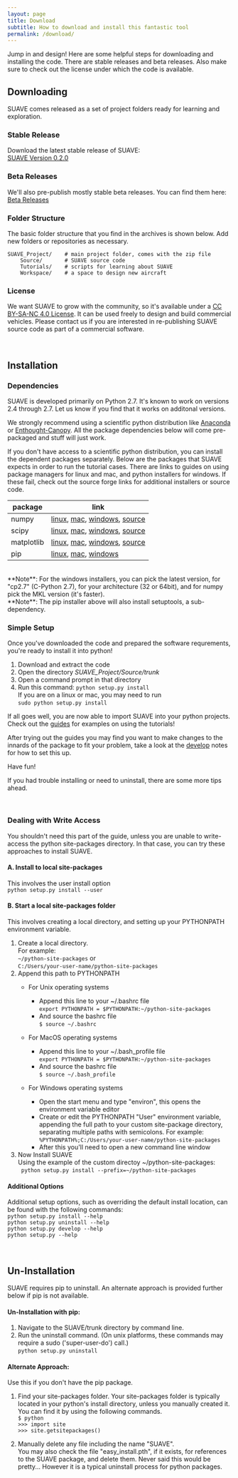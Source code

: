 ```yaml
---
layout: page
title: Download
subtitle: How to download and install this fantastic tool
permalink: /download/
---
```



Jump in and design!  Here are some helpful steps for downloading and installing the code.  There are stable releases and beta releases.  Also make sure to check out the license under which the code is available.

## Downloading

SUAVE comes released as a set of project folders ready for learning and exploration.  

### Stable Release
Download the latest stable release of SUAVE: <br>
[SUAVE Version 0.2.0](https://github.com/suavecode/SUAVE/releases)


### Beta Releases
We'll also pre-publish mostly stable beta releases.  You can find them here: <br>
[Beta Releases](https://github.com/suavecode/SUAVE/releases)


### Folder Structure

The basic folder structure that you find in the archives is shown below.  Add new folders or repositories as necessary.

~~~
SUAVE_Project/    # main project folder, comes with the zip file
    Source/       # SUAVE source code
    Tutorials/    # scripts for learning about SUAVE
    Workspace/    # a space to design new aircraft
~~~

### License

We want SUAVE to grow with the community, so it's available under a [CC BY-SA-NC 4.0 License](https://github.com/suavecode/SUAVE/blob/master/LICENSE).  It can be used freely to design and build commercial vehicles.  Please contact us if you are interested in re-publishing SUAVE source code as part of a commercial software.  

<br>

## Installation

### Dependencies

SUAVE is developed primarily on Python 2.7. It's known to work on versions 2.4 through 2.7.  Let us know if you find that it works on additonal versions.

We strongly recommend using a scientific python distribution like [Anaconda](http://continuum.io/downloads) or [Enthought-Canopy](https://store.enthought.com/downloads).  All the package dependencies below will come pre-packaged and stuff will just work.

If you don't have access to a scientific python distribution, you can install the dependent packages separately.  Below are the packages that SUAVE expects in order to run the tutorial cases.  There are links to guides on using package managers for linux and mac, and python installers for windows.  If these fail, check out the source forge links for additional installers or source code.

|package     | link  |
|------------|-------|
| numpy      | [linux](http://www.scipy.org/install.html#linux-packages), [mac](http://www.scipy.org/install.html#mac-packages), [windows](http://www.lfd.uci.edu/~gohlke/pythonlibs/#numpy), [source](http://sourceforge.net/projects/numpy/files/NumPy) |
| scipy      | [linux](http://www.scipy.org/install.html#linux-packages), [mac](http://www.scipy.org/install.html#mac-packages), [windows](http://www.lfd.uci.edu/~gohlke/pythonlibs/#scipy), [source](http://sourceforge.net/projects/scipy/files/scipy) |
| matplotlib | [linux](http://www.scipy.org/install.html#linux-packages), [mac](http://www.scipy.org/install.html#mac-packages), [windows](http://www.lfd.uci.edu/~gohlke/pythonlibs/#matplotlib), [source](http://sourceforge.net/projects/matplotlib/files/matplotlib) |
| pip        | [linux](https://pip.pypa.io/en/stable/installing.html#install-pip), [mac](https://pip.pypa.io/en/stable/installing.html#install-pip), [windows](https://pip.pypa.io/en/stable/installing.html#install-pip) |

<br>
**Note**: For the windows installers, you can pick the latest version, for "cp2.7" (C-Python 2.7), for your architecture (32 or 64bit), and for numpy pick the MKL version (it's faster). <br>
**Note**: The pip installer above will also install setuptools, a sub-dependency.


### Simple Setup

Once you've downloaded the code and prepared the software requrements, you're ready to install it into python!

1. Download and extract the code
2. Open the directory _SUAVE_Project/Source/trunk_
3. Open a command prompt in that directory
4. Run this command: ```python setup.py install``` <br>
   If you are on a linux or mac, you may need to run <br> ```sudo python setup.py install```

If all goes well, you are now able to import SUAVE into your python projects.  Check out the [guides](/guides) for examples on using the tutorials!

After trying out the guides you may find you want to make changes to the innards of the package to fit your problem, take a look at the [develop](/develop) notes for how to set this up.

Have fun!  

If you had trouble installing or need to uninstall, there are some more tips ahead.

<br>    

### Dealing with Write Access

You shouldn't need this part of the guide, unless you are unable to write-access the python site-packages  directory.  In that case, you can try these approaches to install SUAVE.

#### A. Install to local site-packages

This involves the user install option <br>
``` python setup.py install --user ```


#### B. Start a local site-packages folder 

This involves creating a local directory, and setting up your PYTHONPATH environment variable.

1. Create a local directory.  
   For example: <br>
   ```~/python-site-packages``` or <br> 
   ```C:/Users/your-user-name/python-site-packages```
2. Append this path to PYTHONPATH
   - For Unix operating systems
      - Append this line to your ~/.bashrc file <br>
         ```export PYTHONPATH = $PYTHONPATH:~/python-site-packages```
      - And source the bashrc file <br>
         ```$ source ~/.bashrc```
         
   - For MacOS operating systems
      - Append this line to your ~/.bash_profile file <br>
         ```export PYTHONPATH = $PYTHONPATH:~/python-site-packages```
      - And source the bashrc file <br>
         ```$ source ~/.bash_profile```
         
   - For Windows operating systems
      - Open the start menu and type "environ", this opens the environment variable editor
      - Create or edit the PYTHONPATH "User" environment variable, appending the full path to your custom site-package directory, separating multiple paths with semicolons.  For example: <br>
      	```%PYTHONPATH%;C:/Users/your-user-name/python-site-packages```
      - After this you'll need to open a new command line window <br>
3. Now Install SUAVE <br>
   Using the example of the custom directoy ~/python-site-packages: <br>
   ``` python setup.py install --prefix=~/python-site-packages```
      
#### Additional Options

Additional setup options, such as overriding the default install location, can be found with the following commands: <br>
`python setup.py install --help` <br>
`python setup.py uninstall --help` <br>
`python setup.py develop --help` <br>
`python setup.py --help` 

<br>

##   Un-Installation

SUAVE requires pip to uninstall.  An alternate approach is provided further below if pip is not available.

#### Un-Installation with pip:

1. Navigate to the SUAVE/trunk directory by command line.
2. Run the uninstall command. (On unix platforms, these commands may require a sudo ('super-user-do') call.) <br>
   ```python setup.py uninstall```
  
#### Alternate Approach:
   Use this if you don't have the pip package.

1. Find your site-packages folder.
    Your site-packages folder is typically located in your python's install directory, unless you manually created it.  You can find it by using the following commands.<br>
    `$ python ` <br>
    `>>> import site` <br>
    `>>> site.getsitepackages()` 
         
2. Manually delete any file including the name "SUAVE".  
   You may also check the file "easy_install.pth", if it exists, for references to the SUAVE package, and delete them.  Never said this would be pretty...  However it is a typical uninstall process for python packages.


